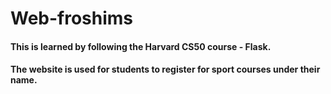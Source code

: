 # Web-froshims
#### This is learned by following the Harvard CS50 course - Flask. 

#### The website is used for students to register for sport courses under their name.
